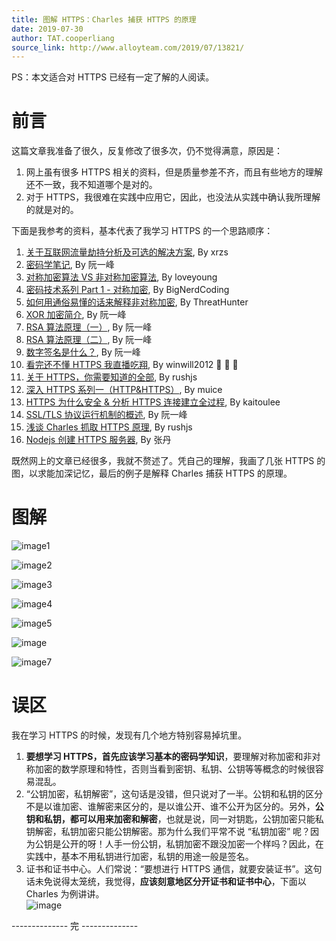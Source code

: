 ```yaml
---
title: 图解 HTTPS：Charles 捕获 HTTPS 的原理
date: 2019-07-30
author: TAT.cooperliang
source_link: http://www.alloyteam.com/2019/07/13821/
---
```


<!-- {% raw %} - for jekyll -->

PS：本文适合对 HTTPS 已经有一定了解的人阅读。

# 前言

这篇文章我准备了很久，反复修改了很多次，仍不觉得满意，原因是：

1.  网上虽有很多 HTTPS 相关的资料，但是质量参差不齐，而且有些地方的理解还不一致，我不知道哪个是对的。
2.  对于 HTTPS，我很难在实践中应用它，因此，也没法从实践中确认我所理解的就是对的。

下面是我参考的资料，基本代表了我学习 HTTPS 的一个思路顺序：

1.  [关于互联网流量劫持分析及可选的解决方案](https://my.oschina.net/leejun2005/blog/614612), By xrzs
2.  [密码学笔记](http://www.ruanyifeng.com/blog/2006/12/notes_on_cryptography.html), By 阮一峰
3.  [对称加密算法 VS 非对称加密算法](http://blog.loveyoung.me/2016/02/19/%E7%99%BD%E8%AF%9D%E8%A7%A3%E9%87%8A-%E5%AF%B9%E7%A7%B0%E5%8A%A0%E5%AF%86%E7%AE%97%E6%B3%95-%E9%9D%9E%E5%AF%B9%E7%A7%B0%E5%8A%A0%E5%AF%86%E7%AE%97%E6%B3%95.html), By loveyoung
4.  [密码技术系列 Part 1 - 对称加密](http://bignerdcoding.com/archives/31.html), By BigNerdCoding
5.  [如何用通俗易懂的话来解释非对称加密](https://www.zhihu.com/question/33645891/answer/192604856), By ThreatHunter
6.  [XOR 加密简介](http://www.ruanyifeng.com/blog/2017/05/xor.html), By 阮一峰
7.  [RSA 算法原理（一）](http://www.ruanyifeng.com/blog/2013/06/rsa_algorithm_part_one.html), By 阮一峰
8.  [RSA 算法原理（二）](http://www.ruanyifeng.com/blog/2013/07/rsa_algorithm_part_two.html), By 阮一峰
9.  [数字签名是什么？](http://www.ruanyifeng.com/blog/2011/08/what_is_a_digital_signature.html), By 阮一峰
10. [看完还不懂 HTTPS 我直播吃翔](http://blog.csdn.net/winwill2012/article/details/71774469), By winwill2012 🌟 🌟 🌟
11. [关于 HTTPS，你需要知道的全部](http://www.jianshu.com/p/fb6035dbaf8b), By rushjs
12. [深入 HTTPS 系列一（HTTP&HTTPS）](http://www.jianshu.com/p/a677fecec927), By muice
13. [HTTPS 为什么安全 & 分析 HTTPS 连接建立全过程](http://www.jianshu.com/p/0d8575b132a8), By kaitoulee
14. [SSL/TLS 协议运行机制的概述](http://www.ruanyifeng.com/blog/2014/02/ssl_tls.html), By 阮一峰
15. [浅谈 Charles 抓取 HTTPS 原理](http://www.jianshu.com/p/405f9d76f8c4), By rushjs
16. [Nodejs 创建 HTTPS 服务器](http://blog.fens.me/nodejs-https-server/), By 张丹

既然网上的文章已经很多，我就不赘述了。凭自己的理解，我画了几张 HTTPS 的图，以求能加深记忆，最后的例子是解释 Charles 捕获 HTTPS 的原理。

# 图解

![image1](https://user-images.githubusercontent.com/8401872/28902320-c1a33f7e-7830-11e7-8ad6-a7f79d956292.png)

![image2](https://user-images.githubusercontent.com/8401872/28902321-c1aac154-7830-11e7-8c95-678362f6fd7f.png)

![image3](https://user-images.githubusercontent.com/8401872/28902322-c1ac4bdc-7830-11e7-88d7-0da60428cd19.png)

![image4](https://user-images.githubusercontent.com/8401872/28902323-c1b60708-7830-11e7-8280-03d2bb80b370.png)

![image5](https://user-images.githubusercontent.com/8401872/28902455-8afb96b4-7831-11e7-9a53-2c8474a963af.png)

![image](https://user-images.githubusercontent.com/8401872/44891730-87da1380-ad13-11e8-89a0-e9265220ac21.png)

![image7](https://user-images.githubusercontent.com/8401872/28902498-c56895fe-7831-11e7-8ba2-8e64c5de4333.png)

# 误区

我在学习 HTTPS 的时候，发现有几个地方特别容易掉坑里。

1.  **要想学习 HTTPS，首先应该学习基本的密码学知识**，要理解对称加密和非对称加密的数学原理和特性，否则当看到密钥、私钥、公钥等等概念的时候很容易混乱。
2.  “公钥加密，私钥解密”，这句话是没错，但只说对了一半。公钥和私钥的区分不是以谁加密、谁解密来区分的，是以谁公开、谁不公开为区分的。另外，**公钥和私钥，都可以用来加密和解密**，也就是说，同一对钥匙，公钥加密只能私钥解密，私钥加密只能公钥解密。那为什么我们平常不说 “私钥加密” 呢？因为公钥是公开的呀！人手一份公钥，私钥加密不跟没加密一个样吗？因此，在实践中，基本不用私钥进行加密，私钥的用途一般是签名。
3.  证书和证书中心。人们常说：“要想进行 HTTPS 通信，就要安装证书”。这句话未免说得太笼统，我觉得，**应该刻意地区分开证书和证书中心**，下面以 Charles 为例讲讲。  
    ![image](https://user-images.githubusercontent.com/8401872/28903079-89c2982a-7835-11e7-8a86-206ab757a918.png)

\-------------- 完 --------------

<!-- {% endraw %} - for jekyll -->